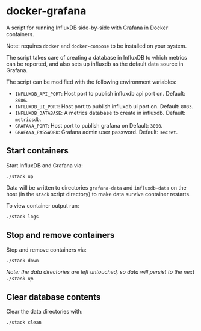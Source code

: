 # docker-grafana

A script for running InfluxDB side-by-side with Grafana in Docker containers.

Note: requires `docker` and `docker-compose` to be installed on your system.

The script takes care of creating a database in InfluxDB to which metrics
can be reported, and also sets up influxdb as the default data source in
Grafana.

The script can be modified with the following environment variables:

- `INFLUXDB_API_PORT`: Host port to publish influxdb api port on. 
  Default: `8086`.
- `INFLUXDB_UI_PORT`: Host port to publish influxdb ui port on. 
  Default: `8083`.
- `INFLUXDB_DATABASE`: A metrics database to create in influxdb. 
  Default: `metricsdb`.
- `GRAFANA_PORT`: Host port to publish grafana on Default: `3000`.
- `GRAFANA_PASSWORD`: Grafana admin user password. Default: `secret`.


## Start containers
Start InfluxDB and Grafana via:

    ./stack up

Data will be written to directories `grafana-data` and `influxdb-data` on the
host (in the `stack` script directory) to make data survive container restarts.

To view container output run:

    ./stack logs

## Stop and remove containers

Stop and remove containers via:

    ./stack down
	
*Note: the data directories are left untouched, so data will persist to the next
`./stack up`.*
	
	
## Clear database contents
Clear the data directories with:

    ./stack clean
